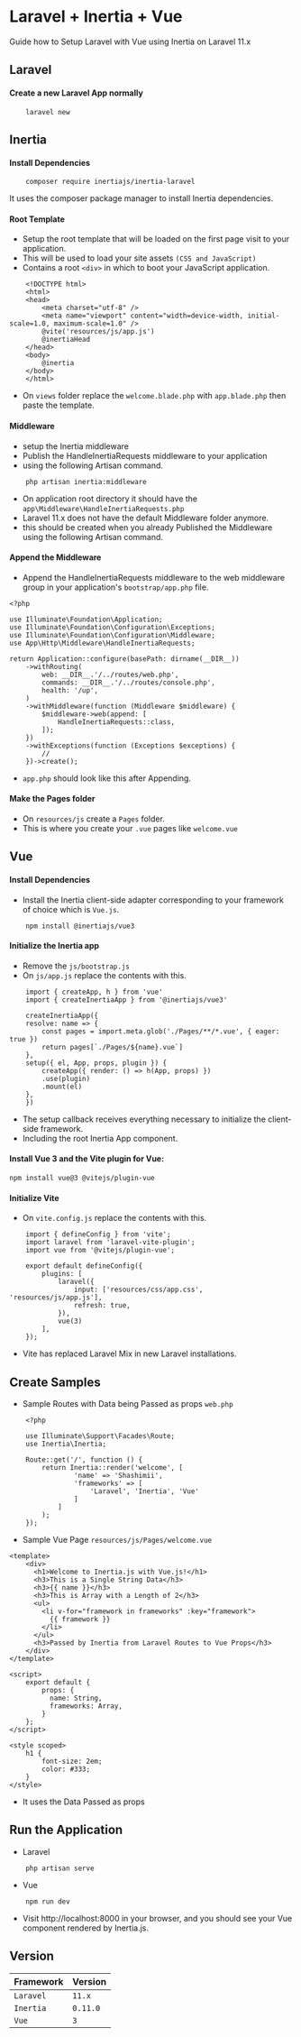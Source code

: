 # Laravel + Inertia + Vue
Guide how to Setup Laravel with Vue using Inertia on Laravel 11.x

## Laravel 
#### Create a new Laravel App normally
```
    laravel new
```

## Inertia
#### Install Dependencies
```
    composer require inertiajs/inertia-laravel
```
It uses the composer package manager to install Inertia dependencies.

#### Root Template
- Setup the root template that will be loaded on the first page visit to your application. 
- This will be used to load your site assets `(CSS and JavaScript)` 
- Contains a root `<div>` in which to boot your JavaScript application.
```
    <!DOCTYPE html>
    <html>
    <head>
        <meta charset="utf-8" />
        <meta name="viewport" content="width=device-width, initial-scale=1.0, maximum-scale=1.0" />
        @vite('resources/js/app.js')
        @inertiaHead
    </head>
    <body>
        @inertia
    </body>
    </html>
```
- On `views` folder replace the `welcome.blade.php` with `app.blade.php` then paste the template.

#### Middleware
- setup the Inertia middleware 
- Publish the HandleInertiaRequests middleware to your application 
- using the following Artisan command.

```
    php artisan inertia:middleware
```
- On application root directory it should have the `app\Middleware\HandleInertiaRequests.php`
- Laravel 11.x does not have the default Middleware folder anymore. 
- this should be created when you already Published the Middleware using the following Artisan command.

#### Append the Middleware
- Append the HandleInertiaRequests middleware to the web middleware group in your application's `bootstrap/app.php` file.

```
<?php

use Illuminate\Foundation\Application;
use Illuminate\Foundation\Configuration\Exceptions;
use Illuminate\Foundation\Configuration\Middleware;
use App\Http\Middleware\HandleInertiaRequests;

return Application::configure(basePath: dirname(__DIR__))
    ->withRouting(
        web: __DIR__.'/../routes/web.php',
        commands: __DIR__.'/../routes/console.php',
        health: '/up',
    )
    ->withMiddleware(function (Middleware $middleware) {
        $middleware->web(append: [
            HandleInertiaRequests::class,
        ]);
    })
    ->withExceptions(function (Exceptions $exceptions) {
        //
    })->create();

```
- `app.php` should look like this after Appending.

#### Make the Pages folder
- On `resources/js` create a `Pages` folder.
- This is where you create your `.vue` pages like `welcome.vue`

## Vue
#### Install Dependencies
- Install the Inertia client-side adapter corresponding to your framework of choice which is `Vue.js`.

```
    npm install @inertiajs/vue3
```
#### Initialize the Inertia app
- Remove the `js/bootstrap.js`
- On `js/app.js` replace the contents with this.

```
    import { createApp, h } from 'vue'
    import { createInertiaApp } from '@inertiajs/vue3'

    createInertiaApp({
    resolve: name => {
        const pages = import.meta.glob('./Pages/**/*.vue', { eager: true })
        return pages[`./Pages/${name}.vue`]
    },
    setup({ el, App, props, plugin }) {
        createApp({ render: () => h(App, props) })
        .use(plugin)
        .mount(el)
    },
    })
```
- The setup callback receives everything necessary to initialize the client-side framework.
- Including the root Inertia App component.

#### Install Vue 3 and the Vite plugin for Vue:
```
npm install vue@3 @vitejs/plugin-vue
```

#### Initialize Vite
- On `vite.config.js` replace the contents with this.
```
    import { defineConfig } from 'vite';
    import laravel from 'laravel-vite-plugin';
    import vue from '@vitejs/plugin-vue';

    export default defineConfig({
        plugins: [
            laravel({
                input: ['resources/css/app.css', 'resources/js/app.js'],
                refresh: true,
            }),
            vue(3)
        ],
    });

```
- Vite has replaced Laravel Mix in new Laravel installations.

## Create Samples
- Sample Routes with Data being Passed as props
`web.php`

```
    <?php

    use Illuminate\Support\Facades\Route;
    use Inertia\Inertia;

    Route::get('/', function () {
        return Inertia::render('welcome', [
                'name' => 'Shashimii',
                'frameworks' => [
                    'Laravel', 'Inertia', 'Vue'
                ]
            ]
        );
    });
```
- Sample Vue Page
`resources/js/Pages/welcome.vue`

```
<template>
    <div>
      <h1>Welcome to Inertia.js with Vue.js!</h1>
      <h3>This is a Single String Data</h3>
      <h3>{{ name }}</h3>
      <h3>This is Array with a Length of 2</h3>
      <ul>
        <li v-for="framework in frameworks" :key="framework">
          {{ framework }}
        </li>
      </ul>
      <h3>Passed by Inertia from Laravel Routes to Vue Props</h3>
    </div>
</template>
  
<script>
    export default {
        props: {
          name: String,
          frameworks: Array,
        }
    };
</script>

<style scoped>
    h1 {
        font-size: 2em;
        color: #333;
    }
</style>
```
- It uses the Data Passed as props

## Run the Application
- Laravel
```
    php artisan serve
```
- Vue

```
    npm run dev
```
- Visit http://localhost:8000 in your browser, and you should see your Vue component rendered by Inertia.js.

## Version
| Framework | Version  |
| :-------- | :------- |
| `Laravel` | `11.x`   | 
| `Inertia` | `0.11.0` |
| `Vue`     | `3`      | 

